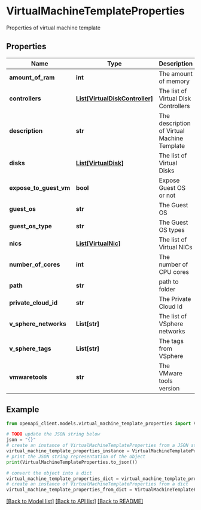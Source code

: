 # VirtualMachineTemplateProperties

Properties of virtual machine template

## Properties

Name | Type | Description | Notes
------------ | ------------- | ------------- | -------------
**amount_of_ram** | **int** | The amount of memory | [optional] 
**controllers** | [**List[VirtualDiskController]**](VirtualDiskController.md) | The list of Virtual Disk Controllers | [optional] 
**description** | **str** | The description of Virtual Machine Template | [optional] 
**disks** | [**List[VirtualDisk]**](VirtualDisk.md) | The list of Virtual Disks | [optional] 
**expose_to_guest_vm** | **bool** | Expose Guest OS or not | [optional] 
**guest_os** | **str** | The Guest OS | [optional] [readonly] 
**guest_os_type** | **str** | The Guest OS types | [optional] [readonly] 
**nics** | [**List[VirtualNic]**](VirtualNic.md) | The list of Virtual NICs | [optional] 
**number_of_cores** | **int** | The number of CPU cores | [optional] 
**path** | **str** | path to folder | [optional] 
**private_cloud_id** | **str** | The Private Cloud Id | 
**v_sphere_networks** | **List[str]** | The list of VSphere networks | [optional] 
**v_sphere_tags** | **List[str]** | The tags from VSphere | [optional] 
**vmwaretools** | **str** | The VMware tools version | [optional] [readonly] 

## Example

```python
from openapi_client.models.virtual_machine_template_properties import VirtualMachineTemplateProperties

# TODO update the JSON string below
json = "{}"
# create an instance of VirtualMachineTemplateProperties from a JSON string
virtual_machine_template_properties_instance = VirtualMachineTemplateProperties.from_json(json)
# print the JSON string representation of the object
print(VirtualMachineTemplateProperties.to_json())

# convert the object into a dict
virtual_machine_template_properties_dict = virtual_machine_template_properties_instance.to_dict()
# create an instance of VirtualMachineTemplateProperties from a dict
virtual_machine_template_properties_from_dict = VirtualMachineTemplateProperties.from_dict(virtual_machine_template_properties_dict)
```
[[Back to Model list]](../README.md#documentation-for-models) [[Back to API list]](../README.md#documentation-for-api-endpoints) [[Back to README]](../README.md)


